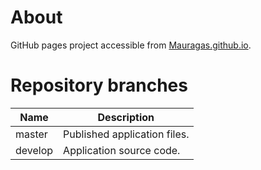 # About

GitHub pages project accessible from [Mauragas.github.io](https://mauragas.github.io/).



# Repository branches

| Name    | Description                  |
| ------- | ---------------------------- |
| master  | Published application files. |
| develop | Application source code.     |

